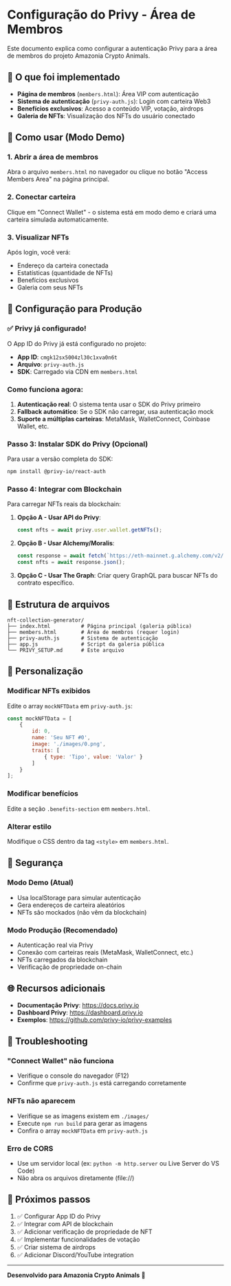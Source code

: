 # Configuração do Privy - Área de Membros

Este documento explica como configurar a autenticação Privy para a área de membros do projeto Amazonia Crypto Animals.

## 🎯 O que foi implementado

- **Página de membros** (`members.html`): Área VIP com autenticação
- **Sistema de autenticação** (`privy-auth.js`): Login com carteira Web3
- **Benefícios exclusivos**: Acesso a conteúdo VIP, votação, airdrops
- **Galeria de NFTs**: Visualização dos NFTs do usuário conectado

## 🚀 Como usar (Modo Demo)

### 1. Abrir a área de membros

Abra o arquivo `members.html` no navegador ou clique no botão "Access Members Area" na página principal.

### 2. Conectar carteira

Clique em "Connect Wallet" - o sistema está em modo demo e criará uma carteira simulada automaticamente.

### 3. Visualizar NFTs

Após login, você verá:
- Endereço da carteira conectada
- Estatísticas (quantidade de NFTs)
- Benefícios exclusivos
- Galeria com seus NFTs

## 🔧 Configuração para Produção

### ✅ Privy já configurado!

O App ID do Privy já está configurado no projeto:
- **App ID**: `cmgk12sx5004zl30c1xva0n6t`
- **Arquivo**: `privy-auth.js`
- **SDK**: Carregado via CDN em `members.html`

### Como funciona agora:

1. **Autenticação real**: O sistema tenta usar o SDK do Privy primeiro
2. **Fallback automático**: Se o SDK não carregar, usa autenticação mock
3. **Suporte a múltiplas carteiras**: MetaMask, WalletConnect, Coinbase Wallet, etc.

### Passo 3: Instalar SDK do Privy (Opcional)

Para usar a versão completa do SDK:

```bash
npm install @privy-io/react-auth
```

### Passo 4: Integrar com Blockchain

Para carregar NFTs reais da blockchain:

1. **Opção A - Usar API do Privy**:
   ```javascript
   const nfts = await privy.user.wallet.getNFTs();
   ```

2. **Opção B - Usar Alchemy/Moralis**:
   ```javascript
   const response = await fetch(`https://eth-mainnet.g.alchemy.com/v2/YOUR-API-KEY/getNFTs/?owner=${walletAddress}`);
   const nfts = await response.json();
   ```

3. **Opção C - Usar The Graph**:
   Criar query GraphQL para buscar NFTs do contrato específico.

## 📁 Estrutura de arquivos

```
nft-collection-generator/
├── index.html          # Página principal (galeria pública)
├── members.html        # Área de membros (requer login)
├── privy-auth.js       # Sistema de autenticação
├── app.js              # Script da galeria pública
└── PRIVY_SETUP.md      # Este arquivo
```

## 🎨 Personalização

### Modificar NFTs exibidos

Edite o array `mockNFTData` em `privy-auth.js`:

```javascript
const mockNFTData = [
    {
        id: 0,
        name: 'Seu NFT #0',
        image: './images/0.png',
        traits: [
            { type: 'Tipo', value: 'Valor' }
        ]
    }
];
```

### Modificar benefícios

Edite a seção `.benefits-section` em `members.html`.

### Alterar estilo

Modifique o CSS dentro da tag `<style>` em `members.html`.

## 🔐 Segurança

### Modo Demo (Atual)
- Usa localStorage para simular autenticação
- Gera endereços de carteira aleatórios
- NFTs são mockados (não vêm da blockchain)

### Modo Produção (Recomendado)
- Autenticação real via Privy
- Conexão com carteiras reais (MetaMask, WalletConnect, etc.)
- NFTs carregados da blockchain
- Verificação de propriedade on-chain

## 🌐 Recursos adicionais

- **Documentação Privy**: https://docs.privy.io
- **Dashboard Privy**: https://dashboard.privy.io
- **Exemplos**: https://github.com/privy-io/privy-examples

## 🐛 Troubleshooting

### "Connect Wallet" não funciona
- Verifique o console do navegador (F12)
- Confirme que `privy-auth.js` está carregando corretamente

### NFTs não aparecem
- Verifique se as imagens existem em `./images/`
- Execute `npm run build` para gerar as imagens
- Confira o array `mockNFTData` em `privy-auth.js`

### Erro de CORS
- Use um servidor local (ex: `python -m http.server` ou Live Server do VS Code)
- Não abra os arquivos diretamente (file://)

## 📝 Próximos passos

1. ✅ Configurar App ID do Privy
2. ✅ Integrar com API de blockchain
3. ✅ Adicionar verificação de propriedade de NFT
4. ✅ Implementar funcionalidades de votação
5. ✅ Criar sistema de airdrops
6. ✅ Adicionar Discord/YouTube integration

---

**Desenvolvido para Amazonia Crypto Animals** 🌿
